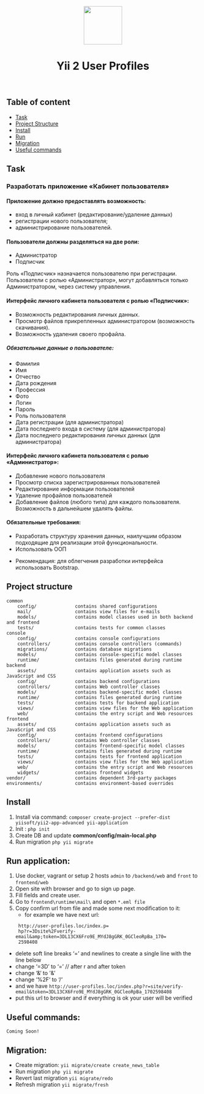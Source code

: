 <p align="center">
    <a href="https://github.com/yiisoft" target="_blank">
        <img src="https://avatars0.githubusercontent.com/u/993323" height="100px">
    </a>
    <h1 align="center">Yii 2 User Profiles</h1>
    <br>
</p>

## Table of content
- [Task](#task)
- [Project Structure](#project-structure)
- [Install](#install)
- [Run](#run-application)
- [Migration](#migration)
- [Useful commands](#useful-commands)

## Task

### Разработать приложение «Кабинет пользователя»

#### Приложение должно предоставлять возможность:
 - вход в личный кабинет (редактирование/удаление данных)
 - регистрации нового пользователя;
 - администрирование пользователей.

#### Пользователи должны разделяться на две роли:
 - Администратор
 - Подписчик

Роль «Подписчик» назначается пользователю при  регистрации. Пользователи с ролью «Администратор», могут добавляться только Администратором, через систему управления.

#### Интерфейс личного кабинета пользователя с ролью «Подписчик»:
 - Возможность редактирования личных данных.
 - Просмотр  файлов прикрепленных администратором (возможность скачивания).
 - Возможность удаления своего профайла.

##### Обязательные данные о пользователе:
 - Фамилия
 - Имя
 - Отчество
 - Дата рождения
 - Профессия
 - Фото
 - Логин
 - Пароль
 - Роль пользователя
 - Дата регистрации (для администратора)
 - Дата последнего входа в систему (для администратора)
 - Дата последнего редактирования личных данных (для администратора)

#### Интерфейс личного кабинета пользователя с ролью «Администратор»:
 - Добавление нового пользователя
 - Просмотр списка зарегистрированных пользователей
 - Редактирование информации пользователей
 - Удаление профайлов пользователей
 - Добавление файлов (любого типа) для каждого пользователя. Возможность в дальнейшем удалять файлы.

#### Обязательные требования:
 - Разработать структуру хранения данных, наилучшим образом подходящие для реализации этой функциональности.
 - Использовать ООП

* Рекомендация: для облегчения разработки интерфейса использовать Bootstrap.


## Project structure

```
common
    config/              contains shared configurations
    mail/                contains view files for e-mails
    models/              contains model classes used in both backend and frontend
    tests/               contains tests for common classes    
console
    config/              contains console configurations
    controllers/         contains console controllers (commands)
    migrations/          contains database migrations
    models/              contains console-specific model classes
    runtime/             contains files generated during runtime
backend
    assets/              contains application assets such as JavaScript and CSS
    config/              contains backend configurations
    controllers/         contains Web controller classes
    models/              contains backend-specific model classes
    runtime/             contains files generated during runtime
    tests/               contains tests for backend application    
    views/               contains view files for the Web application
    web/                 contains the entry script and Web resources
frontend
    assets/              contains application assets such as JavaScript and CSS
    config/              contains frontend configurations
    controllers/         contains Web controller classes
    models/              contains frontend-specific model classes
    runtime/             contains files generated during runtime
    tests/               contains tests for frontend application
    views/               contains view files for the Web application
    web/                 contains the entry script and Web resources
    widgets/             contains frontend widgets
vendor/                  contains dependent 3rd-party packages
environments/            contains environment-based overrides
```

## Install

1. Install via command: ```composer create-project --prefer-dist yiisoft/yii2-app-advanced yii-application```
2. Init : ```php init```
3. Create DB and update **common/config/main-local.php**
4. Run migration ```php yii migrate```

## Run application:

1. Use docker, vagrant or setup 2 hosts `admin` to `/backend/web` and `front` to `frontend/web`
2. Open site with browser and go to sign up page.
3. Fill fields and create user.
4. Go to `frontend\runtime\mail\` and open `*.eml file`
5. Copy confirm url from file and made some next modification to it:
    - for example we have next url:
   ```
    http://user-profiles.loc/index.p=
    hp?r=3Dsite%2Fverify-email&amp;token=3DL13CX6Fro9E_MYdJ8gGRK_0GCleoRpBa_170=
    2598408
   ```
- delete soft line breaks ‘=’ and newlines to create a single line with the line below
- change ‘=3D’ to ‘=’ // after r and after token
- change ‘&amp;‘ to '&'
- change ‘%2F‘ to ‘/‘
- and we have `http://user-profiles.loc/index.php?r=site/verify-email&token=3DL13CX6Fro9E_MYdJ8gGRK_0GCleoRpBa_1702598408`
- put this url to browser and if everything is ok your user will be verified

## Useful commands:

```Coming Soon!```

## Migration:
* Create migration: `yii migrate/create create_news_table`
* Run migration ```php yii migrate```
* Revert last migration ```yii migrate/redo```
* Refresh migration ```yii migrate/fresh ```